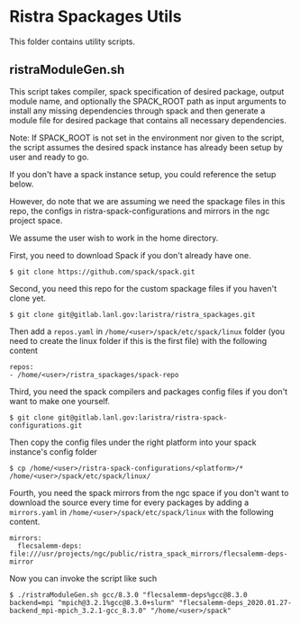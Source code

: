 # Ristra Spackages Utils

This folder contains utility scripts.

## ristraModuleGen.sh

This script takes compiler, spack specification of desired package, output module name, and optionally the SPACK_ROOT path as input arguments to install any missing dependencies through spack and then generate a module file for desired package that contains all necessary dependencies.

Note: If SPACK_ROOT is not set in the environment nor given to the script, the script assumes the desired spack instance has already been setup by user and ready to go.

If you don't have a spack instance setup, you could reference the setup below. 

However, do note that we are assuming we need the spackage files in this repo, the configs in ristra-spack-configurations and mirrors in the ngc project space.

We assume the user wish to work in the home directory.

First, you need to download Spack if you don't already have one.
```
$ git clone https://github.com/spack/spack.git
```

Second, you need this repo for the custom spackage files if you haven't clone yet.
```
$ git clone git@gitlab.lanl.gov:laristra/ristra_spackages.git
```
Then add a `repos.yaml` in `/home/<user>/spack/etc/spack/linux` folder (you need to create the linux folder if this is the first file) with the following content
```
repos:
- /home/<user>/ristra_spackages/spack-repo
```

Third, you need the spack compilers and packages config files if you don't want to make one yourself.
```
$ git clone git@gitlab.lanl.gov:laristra/ristra-spack-configurations.git
```
Then copy the config files under the right platform into your spack instance's config folder
```
$ cp /home/<user>/ristra-spack-configurations/<platform>/* /home/<user>/spack/etc/spack/linux/
```

Fourth, you need the spack mirrors from the ngc space if you don't want to download the source every time for every packages by adding a `mirrors.yaml` in `/home/<user>/spack/etc/spack/linux` with the following content.
```
mirrors:
  flecsalemm-deps: file:///usr/projects/ngc/public/ristra_spack_mirrors/flecsalemm-deps-mirror
```

Now you can invoke the script like such
```
$ ./ristraModuleGen.sh gcc/8.3.0 "flecsalemm-deps%gcc@8.3.0 backend=mpi ^mpich@3.2.1%gcc@8.3.0+slurm" "flecsalemm-deps_2020.01.27-backend_mpi-mpich_3.2.1-gcc_8.3.0" "/home/<user>/spack"
```

